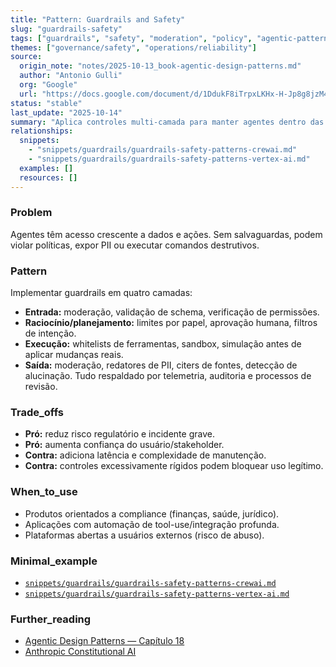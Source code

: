 ```yaml
---
title: "Pattern: Guardrails and Safety"
slug: "guardrails-safety"
tags: ["guardrails", "safety", "moderation", "policy", "agentic-pattern"]
themes: ["governance/safety", "operations/reliability"]
source:
  origin_note: "notes/2025-10-13_book-agentic-design-patterns.md"
  author: "Antonio Gulli"
  org: "Google"
  url: "https://docs.google.com/document/d/1DdukF8iTrpxLKHx-H-Jp8g8jzM4GNAE2Y12xD2fEmGg/edit?tab=t.0"
status: "stable"
last_update: "2025-10-14"
summary: "Aplica controles multi-camada para manter agentes dentro das políticas, proteger dados sensíveis e evitar ações perigosas."
relationships:
  snippets:
    - "snippets/guardrails/guardrails-safety-patterns-crewai.md"
    - "snippets/guardrails/guardrails-safety-patterns-vertex-ai.md"
  examples: []
  resources: []
---
```


### Problem

Agentes têm acesso crescente a dados e ações. Sem salvaguardas, podem violar políticas, expor PII ou executar comandos destrutivos.

### Pattern

Implementar guardrails em quatro camadas:
- **Entrada:** moderação, validação de schema, verificação de permissões.
- **Raciocínio/planejamento:** limites por papel, aprovação humana, filtros de intenção.
- **Execução:** whitelists de ferramentas, sandbox, simulação antes de aplicar mudanças reais.
- **Saída:** moderação, redatores de PII, citers de fontes, detecção de alucinação.
Tudo respaldado por telemetria, auditoria e processos de revisão.

### Trade_offs

- **Pró:** reduz risco regulatório e incidente grave.  
- **Pró:** aumenta confiança do usuário/stakeholder.  
- **Contra:** adiciona latência e complexidade de manutenção.  
- **Contra:** controles excessivamente rígidos podem bloquear uso legítimo.

### When_to_use

- Produtos orientados a compliance (finanças, saúde, jurídico).  
- Aplicações com automação de tool-use/integração profunda.  
- Plataformas abertas a usuários externos (risco de abuso).

### Minimal_example

- [`snippets/guardrails/guardrails-safety-patterns-crewai.md`](../snippets/guardrails-safety-patterns-crewai.md)  
- [`snippets/guardrails/guardrails-safety-patterns-vertex-ai.md`](../snippets/guardrails-safety-patterns-vertex-ai.md)

### Further_reading

- [Agentic Design Patterns — Capítulo 18](https://docs.google.com/document/d/1DdukF8iTrpxLKHx-H-Jp8g8jzM4GNAE2Y12xD2fEmGg/edit?tab=t.0)
- [Anthropic Constitutional AI](https://www.anthropic.com/index/constitutional-ai)
